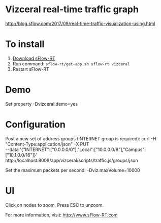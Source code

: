# Vizceral real-time traffic graph

http://blog.sflow.com/2017/09/real-time-traffic-visualization-using.html

# To install

1. [Download sFlow-RT](https://sflow-rt.com/download.php)
2. Run command: `sflow-rt/get-app.sh sflow-rt vizceral`
3. Restart sFlow-RT

# Demo
Set property -Dvizceral.demo=yes

# Configuration

Post a new set of address groups (INTERNET group is required):
curl -H "Content-Type:application/json" -X PUT \
--data '{"INTERNET":["0.0.0.0/0"],"Local":["10.0.0.0/8"],"Campus":["10.1.0.0/16"]}' \
http://localhost:8008/app/vizceral/scripts/traffic.js/groups/json

Set the maximum packets per second:
-Dviz.maxVolume=10000

# UI
Click on nodes to zoom. Press ESC to unzoom.

For more information, visit:
http://www.sFlow-RT.com
